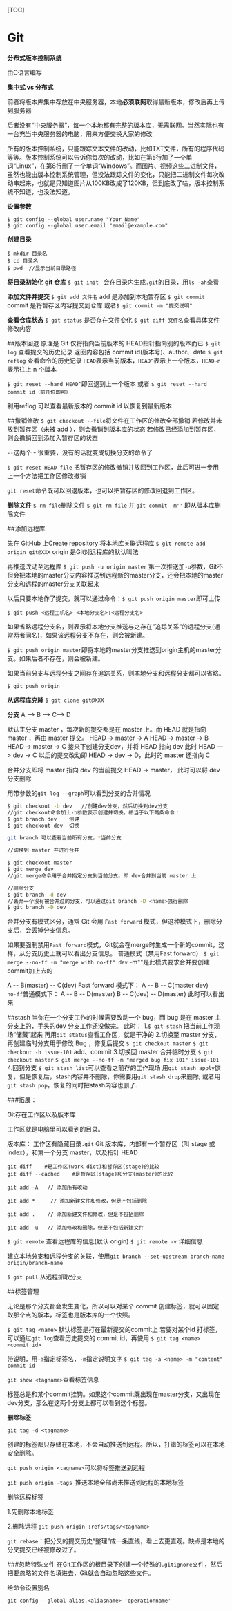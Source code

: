 

[TOC]

# Git

**分布式版本控制系统**

由C语言编写



**集中式 vs 分布式**

前者将版本库集中存放在中央服务器，本地**必须联网**取得最新版本，修改后再上传到服务器

后者没有“中央服务器”，每一个本地都有完整的版本库，无需联网。当然实际也有一台充当中央服务器的电脑，用来方便交换大家的修改



所有的版本控制系统，只能跟踪文本文件的改动，比如TXT文件，所有的程序代码等等。版本控制系统可以告诉你每次的改动，比如在第5行加了一个单词“Linux”，在第8行删了一个单词“Windows”。而图片、视频这些二进制文件，虽然也能由版本控制系统管理，但没法跟踪文件的变化，只能把二进制文件每次改动串起来，也就是只知道图片从100KB改成了120KB，但到底改了啥，版本控制系统不知道，也没法知道。



**设置参数**

```
$ git config --global user.name "Your Name"
$ git config --global user.email "email@example.com"
```

**创建目录**

```
$ mkdir 目录名
$ cd 目录名
$ pwd  //显示当前目录路径
```
**将目录初始化 git 仓库**
`$ git init `
会在目录内生成`.git`的目录，用`ls -ah`查看

**添加文件并提交**
`$ git add 文件名`  add 是添加到本地暂存区
`$ git commit` commit 是将暂存区内容提交到仓库
或者`$ git commit -m "提交说明"` 

**查看仓库状态**
`$ git status` 是否存在文件变化
`$ git diff 文件名`查看具体文件修改内容

##版本回退
原理是 Git 仅将指向当前版本的 HEAD指针指向别的版本而已
`$ git log` 查看提交的历史记录
返回内容包括 commit id(版本号)、author、date
`$ git reflog` 查看命令的历史记录
`HEAD`表示当前版本，`HEAD^`表示上一个版本，`HEAD~n`表示往上 n 个版本

`$ git reset --hard HEAD^`即回退到上一个版本
或者 `$ git reset --hard commit id（前几位即可）`

利用reflog 可以查看最新版本的 commit id 以恢复到最新版本

##撤销修改
`$ git checkout --file`将文件在工作区的修改全部撤销
若修改并未放到暂存区（未被 add ），则会撤销到版本库的状态
若修改已经添加到暂存区，则会撤销回到添加入暂存区的状态

`--`这两个 - 很重要，没有的话就变成切换分支的命令了

`$ git reset HEAD file` 把暂存区的修改撤销并放回到工作区，此后可进一步用上一个方法把工作区修改撤销



`git reset`命令既可以回退版本，也可以把暂存区的修改回退到工作区。



**删除文件**
`$ rm file`删除文件
`$ git rm file` 并 `git commit -m''` 即从版本库删除文件



##添加远程库

先在 GitHub 上Create repository
将本地库关联远程库
`$ git remote add origin git@XXX`
origin 是Git对远程库的默认叫法

再推送改动至远程库
`$ git push -u origin master`
第一次推送加`-u`参数，Git不但会把本地的master分支内容推送到远程新的master分支，还会把本地的master分支和远程的master分支关联起来

以后只要本地作了提交，就可以通过命令：`$ git push origin master`即可上传

`$ git push <远程主机名> <本地分支名>:<远程分支名>`

如果省略远程分支名，则表示将本地分支推送与之存在”追踪关系”的远程分支(通常两者同名)，如果该远程分支不存在，则会被新建。

`$ git push origin master`即将本地的master分支推送到origin主机的master分支。如果后者不存在，则会被新建。



如果当前分支与远程分支之间存在追踪关系，则本地分支和远程分支都可以省略。

```
$ git push origin
```

**从远程库克隆**
`$ git clone git@XXX`



**分支**
A --> B --> C--> D

默认主分支 master ，每次新的提交都是在 master 上。而 HEAD 就是指向 master ，再由 master 提交。
HEAD -> master -> A
HEAD -> master -> B
HEAD -> master -> C
接来下创建分支dev，并将 HEAD 指向 dev
此时 HEAD —> dev -> C
以后的提交改动即
HEAD -> dev -> D，此时的 master 还指向 C

合并分支即将 master 指向 dev 的当前提交 HEAD -> master， 此时可以将 dev 分支删除

用带参数的`git log --graph`可以看到分支的合并情况

```bash
$ git checkout -b dev   //创建dev分支，然后切换到dev分支
//git checkout命令加上-b参数表示创建并切换，相当于以下两条命令：
$ git branch dev    创建
$ git checkout dev  切换

git branch 可以查看当前所有分支，*当前分支

//切换到 master 并进行合并

$ git checkout master
$ git merge dev
//git merge命令用于合并指定分支到当前分支。即 dev合并到当前 master 上

//删除分支
$ git branch -d dev
//丢弃一个没有被合并过的分支，可以通过git branch -D <name>强行删除
$ git branch -D dev
```
合并分支有模式区分，通常 Git 会用 `Fast forward` 模式，但这种模式下，删除分支后，会丢掉分支信息。

如果要强制禁用`Fast forward`模式，Git就会在merge时生成一个新的commit，这样，从分支历史上就可以看出分支信息。
普通模式（禁用Fast forward）
`$ git merge --no-ff -m "merge with no-ff" dev`
-m""是此模式要求合并要创建commit加上去的 

A -- B(master) -- C(dev)
Fast forward 模式下：
A -- B -- C(master dev)
`--no-ff`普通模式下：
A -- B -- D(master)
B -- C(dev) -- D(master)
此时可以看出来



##stash
当你在一个分支工作的时候需要改动一个 bug，而 bug 是在 master 主分支上的，手头的dev 分支工作还没做完。
此时：
1.`$ git stash`         把当前工作现场“储藏”起来
再用`git status`查看工作区，就是干净的
2.切换至 master 分支，再创建临时分支用于修改 Bug ，修复后提交
`$ git checkout master`
`$ git checkout -b issue-101`
add、commit
3.切换回 master 合并临时分支
`$ git checkout master`
`$ git merge --no-ff -m "merged bug fix 101" issue-101`
4.回到分支
`$ git stash list`可以查看之前存的工作现场
用`git stash apply`恢复，但是恢复后，stash内容并不删除，你需要用`git stash drop`来删除;
或者用`git stash pop`，恢复的同时把stash内容也删了.



###拓展：

Git存在工作区以及版本库

工作区就是电脑里可以看到的目录。

版本库：
工作区有隐藏目录`.git` Git 版本库，内部有一个暂存区（叫 stage 或 index），和第一个分支 master，以及指针 HEAD



```
git diff    #是工作区(work dict)和暂存区(stage)的比较
git diff --cached    #是暂存区(stage)和分支(master)的比较
```
```
git add -A   // 添加所有改动

git add *     // 添加新建文件和修改，但是不包括删除

git add .    // 添加新建文件和修改，但是不包括删除

git add -u   // 添加修改和删除，但是不包括新建文件
```

`$ git remote` 查看远程库的信息(默认 origin)
`$ git remote -v` 详细信息

建立本地分支和远程分支的关联，使用`git branch --set-upstream branch-name origin/branch-name`

`$ git pull`
从远程抓取分支



##标签管理

无论是那个分支都会发生变化，所以可以对某个 commit 创建标签，就可以固定取那个点的版本，标签也是版本库的一个快照。

`$ git tag <name>` 默认标签是打在最新提交的commit上
若要对某个id 打标签，可以通过`git log`查看历史提交的 commit id，再使用
`$ git tag <name> <commit id>`

带说明，用`-a`指定标签名，`-m`指定说明文字
`$ git tag -a <name> -m "content" commit id`



`git show <tagname>`查看标签信息

标签总是和某个commit挂钩。如果这个commit既出现在master分支，又出现在dev分支，那么在这两个分支上都可以看到这个标签。



**删除标签**

`git tag -d <tagname>`

创建的标签都只存储在本地，不会自动推送到远程。所以，打错的标签可以在本地安全删除。



`git push origin <tagname>`可以将标签推送到远程

`git push origin —tags `推送本地全部尚未推送到远程的本地标签



删除远程标签

1.先删除本地标签

2.删除远程 `git push origin :refs/tags/<tagname>`

`git rebase`：把分叉的提交历史“整理”成一条直线，看上去更直观。缺点是本地的分叉提交已经被修改过了。


###忽略特殊文件
在Git工作区的根目录下创建一个特殊的`.gitignore`文件，然后把要忽略的文件名填进去，Git就会自动忽略这些文件。



给命令设置别名

`git config --global alias.<aliasname> 'operationname'`
